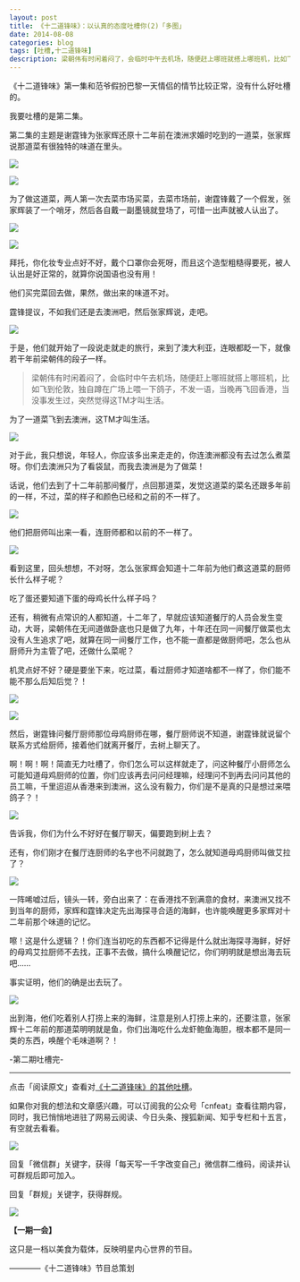 ```yaml
---
layout: post
title: 《十二道锋味》：以认真的态度吐槽你(2)「多图」
date: 2014-08-08
categories: blog
tags: [吐槽,十二道锋味]
description: 梁朝伟有时闲着闷了，会临时中午去机场，随便赶上哪班就搭上哪班机，比如飞到伦敦，独自蹲在广场上喂一下鸽子，不发一语，当晚再飞回香港，当没事发生过，突然觉得这TM才叫生活。
---
```



《十二道锋味》第一集和范爷假扮巴黎一天情侣的情节比较正常，没有什么好吐槽的。

我要吐槽的是第二集。

第二集的主题是谢霆锋为张家辉还原十二年前在澳洲求婚时吃到的一道菜，张家辉说那道菜有很独特的味道在里头。

![](http://cnfeat.qiniudn.com/Image-2014-08-06-22-19-15.png)

![](http://cnfeat.qiniudn.com/Image-2014-08-06-22-54-15.jpg)

为了做这道菜，两人第一次去菜市场买菜，去菜市场前，谢霆锋戴了一个假发，张家辉装了一个哨牙，然后各自戴一副墨镜就登场了，可惜一出声就被人认出了。

![](http://cnfeat.qiniudn.com/Image-2014-08-06-22-22-01.png)

![](http://cnfeat.qiniudn.com/Image-2014-08-06-22-26-48.jpg)

拜托，你化妆专业点好不好，戴个口罩你会死呀，而且这个造型粗糙得要死，被人认出是好正常的，就算你说国语也没有用！

他们买完菜回去做，果然，做出来的味道不对。

霆锋提议，不如我们还是去澳洲吧，然后张家辉说，走吧。

![](http://cnfeat.qiniudn.com/Image-2014-08-06-22-32-42.jpg)

于是，他们就开始了一段说走就走的旅行，来到了澳大利亚，连眼都眨一下，就像若干年前梁朝伟的段子一样。

>梁朝伟有时闲着闷了，会临时中午去机场，随便赶上哪班就搭上哪班机，比如飞到伦敦，独自蹲在广场上喂一下鸽子，不发一语，当晚再飞回香港，当没事发生过，突然觉得这TM才叫生活。

为了一道菜飞到去澳洲，这TM才叫生活。

![](http://cnfeat.qiniudn.com/Image-2014-08-06-22-44-48.jpg)

对于此，我只想说，年轻人，你应该多出来走走的，你连澳洲都没有去过怎么煮菜呀。你们去澳洲只为了看袋鼠，而我去澳洲是为了做菜！

话说，他们去到了十二年前那间餐厅，点回那道菜，发觉这道菜的菜名还跟多年前的一样，不过，菜的样子和颜色已经和之前的不一样了。

![](http://cnfeat.qiniudn.com/Image-2014-08-06-23-07-59.jpg)

他们把厨师叫出来一看，连厨师都和以前的不一样了。

![](http://cnfeat.qiniudn.com/Image-2014-08-06-23-12-26.jpg)

看到这里，回头想想，不对呀，怎么张家辉会知道十二年前为他们煮这道菜的厨师长什么样子呢？

吃了蛋还要知道下蛋的母鸡长什么样子吗？

还有，稍微有点常识的人都知道，十二年了，早就应该知道餐厅的人员会发生变动，大哥，梁朝伟在无间道做卧底也只是做了九年，十年还在同一间餐厅做菜也太没有人生追求了吧，就算在同一间餐厅工作，也不能一直都是做厨师吧，怎么也从厨师升为主管了吧，还做什么菜呢？

机灵点好不好？硬是要坐下来，吃过菜，看过厨师才知道啥都不一样了，你们能不能不那么后知后觉？！

![](http://cnfeat.qiniudn.com/Image-2014-08-06-23-35-39.jpg)

![](http://cnfeat.qiniudn.com/Image-2014-08-06-23-40-19.jpg)

然后，谢霆锋问餐厅厨师那位母鸡厨师在哪，餐厅厨师说不知道，谢霆锋就说留个联系方式给厨师，接着他们就离开餐厅，去树上聊天了。

啊！啊！啊！简直无力吐槽了，你们怎么可以这样就走了，问这种餐厅小厨师怎么可能知道母鸡厨师的位置，你们应该再去问问经理嘛，经理问不到再去问问其他的员工嘛，千里迢迢从香港来到澳洲，这么没有毅力，你们是不是真的只是想过来喂鸽子？！

![](http://cnfeat.qiniudn.com/Image-2014-08-06-23-45-16.jpg)

告诉我，你们为什么不好好在餐厅聊天，偏要跑到树上去？

还有，你们刚才在餐厅连厨师的名字也不问就跑了，怎么就知道母鸡厨师叫做艾拉了？

![](http://cnfeat.qiniudn.com/Image-2014-08-06-23-47-18.jpg)

一阵唏嘘过后，镜头一转，旁白出来了：在香港找不到满意的食材，来澳洲又找不到当年的厨师，家辉和霆锋决定先出海探寻合适的海鲜，也许能唤醒更多家辉对十二年前那个味道的记忆。

嚓！这是什么逻辑？！你们连当初吃的东西都不记得是什么就出海探寻海鲜，好好的母鸡艾拉厨师不去找，正事不去做，搞什么唤醒记忆，你们明明就是想出海去玩吧……

事实证明，他们的确是出去玩了。

![](http://cnfeat.qiniudn.com/Image-2014-08-06-23-56-20.jpg)

出到海，他们吃着别人打捞上来的海鲜，注意是别人打捞上来的，还要注意，张家辉十二年前的那道菜明明就是鱼，你们出海吃什么龙虾鲍鱼海胆，根本都不是同一类的东西，唤醒个毛味道啊？！


-第二期吐槽完-


----

点击「阅读原文」查看对[《十二道锋味》的其他吐槽](http://movie.douban.com/subject/25864150/comments)。

如果你对我的想法和文章感兴趣，可以订阅我的公众号「cnfeat」查看往期内容，同时，我已悄悄地进驻了网易云阅读、今日头条、搜狐新闻、知乎专栏和十五言，有空就去看看。


![](http://cnfeat.qiniudn.com/mHDSX.png)

回复「微信群」关键字，获得「每天写一千字改变自己」微信群二维码，阅读并认可群规后即可加入。

回复「群规」关键字，获得群规。

![](http://cnfeat.qiniudn.com/signitrue-2014-07-11.png)

**【一期一会】**

这只是一档以美食为载体，反映明星内心世界的节目。

————《十二道锋味》节目总策划

